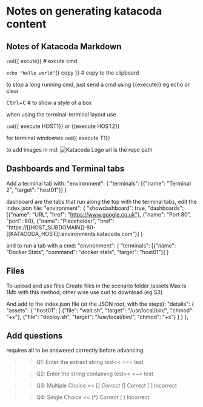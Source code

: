 # Notes on generating katacoda content

## Notes of Katacoda Markdown

`cmd`{{ excute}}   # excute cmd

`echo "hello world"`{{ copy }}   # copy to the clipboard

to stop a long running cmd, just send a cmd using {{execute}}   eg echo or clear

<kbd>Ctrl</kbd>+<kbd>C</kbd>  # to show a style of a box

when using the terminal-terminal layout use

`cmd`{{ execute HOST1}}    or {{execute HOST2}}

for terminal windowws
`cmd`{{ execute T1}}

to add images in md:
![Katacoda Logo](/scenario-examples/scenarios/displaying-images/assets/logo-text-with-head.png)
url is the repo path


## Dashboards and Terminal tabs
Add  a terminal tab with:
"environment": {
  "terminals": [{"name": "Terminal 2", "target": "host01"}]
}

dashboard are the tabs that run along  the top with the terminal tabs, edit the index.json file:
"environment": {
    "showdashboard": true,
    "dashboards": [{"name": "URL", "href": "https://www.google.co.uk"},
        {"name": "Port 80", "port": 80},
        {"name": "Placeholder", "href": "https://[[HOST_SUBDOMAIN]]-80-[[KATACODA_HOST]].environments.katacoda.com"}]
}


and to run a tab with a cmd:
"environment": {
  "terminals": [{"name": "Docker Stats", "command": "docker stats", "target": "host01"}]
}

## Files
To upload and use files
Create files in the scenario folder /assets
Max is 1Mb with this method, other wise use curl to download (eg S3)

And add to the index.json file (at the JSON root, with the steps):
"details": {
    "assets": {
        "host01": [
            {"file": "wait.sh", "target": "/usr/local/bin/", "chmod": "+x"},
            {"file": "deploy.sh", "target": "/usr/local/bin/", "chmod": "+x"}
        ]
    }
},


## Add questions
requires all to be answered correctly before advancing

>>Q1: Enter the extract string test<<
=== test

>>Q2: Enter the string containing test<<
=~= test

>>Q3: Multiple Choice <<
[*] Correct
[*] Correct
[ ] Incorrect

>>Q4: Single Choice <<
(*) Correct
( ) Incorrect

